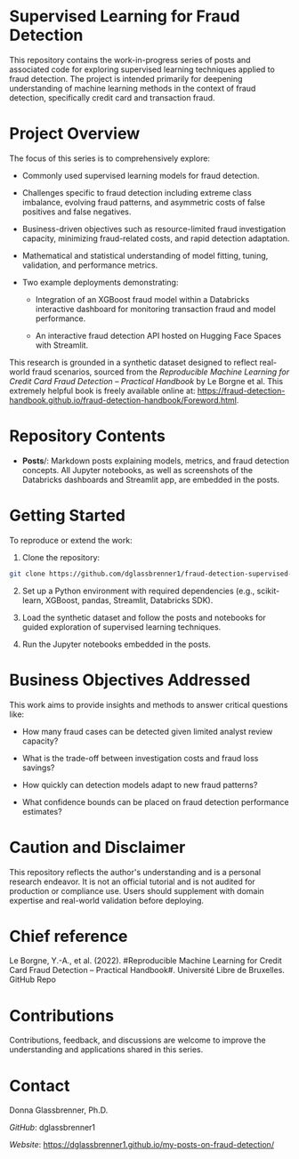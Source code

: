 # Supervised Learning for Fraud Detection
This repository contains the work-in-progress series of posts and associated code for exploring supervised learning techniques applied to fraud detection. The project is intended primarily for deepening understanding of machine learning methods in the context of fraud detection, specifically credit card and transaction fraud.

# Project Overview
The focus of this series is to comprehensively explore:

- Commonly used supervised learning models for fraud detection.

- Challenges specific to fraud detection including extreme class imbalance, evolving fraud patterns, and asymmetric costs of false positives and false negatives.

- Business-driven objectives such as resource-limited fraud investigation capacity, minimizing fraud-related costs, and rapid detection adaptation.

- Mathematical and statistical understanding of model fitting, tuning, validation, and performance metrics.

- Two example deployments demonstrating:

  - Integration of an XGBoost fraud model within a Databricks interactive dashboard for monitoring transaction fraud and model performance.

  - An interactive fraud detection API hosted on Hugging Face Spaces with Streamlit.

This research is grounded in a synthetic dataset designed to reflect real-world fraud scenarios, sourced from the *Reproducible Machine Learning for Credit Card Fraud Detection – Practical Handbook* by Le Borgne et al. This extremely helpful book is freely available online at: https://fraud-detection-handbook.github.io/fraud-detection-handbook/Foreword.html.

# Repository Contents
- **Posts**/: Markdown posts explaining models, metrics, and fraud detection concepts. All Jupyter notebooks, as well as screenshots of the Databricks dashboards and Streamlit app, are embedded in the posts.

# Getting Started
To reproduce or extend the work:

1. Clone the repository:

```bash
git clone https://github.com/dglassbrenner1/fraud-detection-supervised-learning.git
```

2. Set up a Python environment with required dependencies (e.g., scikit-learn, XGBoost, pandas, Streamlit, Databricks SDK).

3. Load the synthetic dataset and follow the posts and notebooks for guided exploration of supervised learning techniques.

4. Run the Jupyter notebooks embedded in the posts.

# Business Objectives Addressed
This work aims to provide insights and methods to answer critical questions like:

- How many fraud cases can be detected given limited analyst review capacity?

- What is the trade-off between investigation costs and fraud loss savings?

- How quickly can detection models adapt to new fraud patterns?

- What confidence bounds can be placed on fraud detection performance estimates?

# Caution and Disclaimer
This repository reflects the author's understanding and is a personal research endeavor. It is not an official tutorial and is not audited for production or compliance use. Users should supplement with domain expertise and real-world validation before deploying.

# Chief reference
Le Borgne, Y.-A., et al. (2022). #Reproducible Machine Learning for Credit Card Fraud Detection – Practical Handbook#. Université Libre de Bruxelles. GitHub Repo

# Contributions
Contributions, feedback, and discussions are welcome to improve the understanding and applications shared in this series.

# Contact
Donna Glassbrenner, Ph.D.

*GitHub*: dglassbrenner1

*Website*: https://dglassbrenner1.github.io/my-posts-on-fraud-detection/

